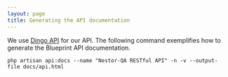 ```yaml
---
layout: page
title: Generating the API documentation
---
```


We use [Dingo API](https://github.com/dingo/api/) for our API. The following command exemplifies how to generate the Blueprint API documentation.

```
php artisan api:docs --name "Nestor-QA RESTful API" -n -v --output-file docs/api.html
```
